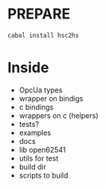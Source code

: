 # PREPARE

```bash
cabal install hsc2hs

```
# Inside

- OpcUa types
- wrapper on bindigs
- c bindings
- wrappers on c (helpers)
- tests?
- examples
- docs
- lib open62541
- utils for test
- build dir
- scripts to build



 


 


